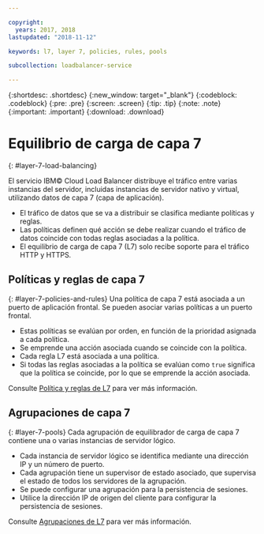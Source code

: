 ```yaml
---

copyright:
  years: 2017, 2018
lastupdated: "2018-11-12"

keywords: l7, layer 7, policies, rules, pools

subcollection: loadbalancer-service

---
```


{:shortdesc: .shortdesc}
{:new_window: target="_blank"}
{:codeblock: .codeblock}
{:pre: .pre}
{:screen: .screen}
{:tip: .tip}
{:note: .note}
{:important: .important}
{:download: .download}

# Equilibrio de carga de capa 7
{: #layer-7-load-balancing}

El servicio IBM© Cloud Load Balancer distribuye el tráfico entre varias instancias del servidor, incluidas instancias de servidor nativo y virtual, utilizando datos de capa 7 (capa de aplicación).

 * El tráfico de datos que se va a distribuir se clasifica mediante políticas y reglas.
 * Las políticas definen qué acción se debe realizar cuando el tráfico de datos coincide con todas reglas asociadas a la política.
 * El equilibrio de carga de capa 7 (L7) solo recibe soporte para el tráfico HTTP y HTTPS.

## Políticas y reglas de capa 7
{: #layer-7-policies-and-rules}
Una política de capa 7 está asociada a un puerto de aplicación frontal. Se pueden asociar varias políticas a un puerto frontal.

 * Estas políticas se evalúan por orden, en función de la prioridad asignada a cada política.
 * Se emprende una acción asociada cuando se coincide con la política.
 * Cada regla L7 está asociada a una política.
 * Si todas las reglas asociadas a la política se evalúan como `true` significa que la política se coincide, por lo que se emprende la acción asociada.

Consulte [Política y reglas de L7](/docs/infrastructure/loadbalancer-service?topic=loadbalancer-service-layer-7-policy) para ver más información.

## Agrupaciones de capa 7
{: #layer-7-pools}
Cada agrupación de equilibrador de carga de capa 7 contiene una o varias instancias de servidor lógico.

 * Cada instancia de servidor lógico se identifica mediante una dirección IP y un número de puerto.
 * Cada agrupación tiene un supervisor de estado asociado, que supervisa el estado de todos los servidores de la agrupación.
 * Se puede configurar una agrupación para la persistencia de sesiones.
 * Utilice la dirección IP de origen del cliente para configurar la persistencia de sesiones.

Consulte [Agrupaciones de L7](/docs/infrastructure/loadbalancer-service?topic=loadbalancer-service-layer-7-pool) para ver más información.
